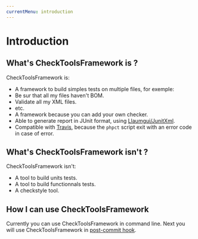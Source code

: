 ```yaml
---
currentMenu: introduction
---
```


# Introduction

## What's CheckToolsFramework is ?
CheckToolsFramework is:

* A framework to build simples tests on multiple files, for exemple:
 * Be sur that all my files haven't BOM.
 * Validate all my XML files.
 * etc.
* A framework because you can add your own checker.
* Able to generate report in JUnit format, using [Llaumgui/JunitXml](https://github.com/llaumgui/JunitXml).
* Compatible with [Travis](https://travis-ci.org/), because the `phpct` script exit with an error code in case of error.


## What's CheckToolsFramework isn't ?
CheckToolsFramework isn't:

* A tool to build units tests.
* A tool to build functionnals tests.
* A checkstyle tool.


## How I can use CheckToolsFramework
Currently you can use CheckToolsFramework in command line. Next you will use CheckToolsFramework in [post-commit hook](https://git-scm.com/book/it/v2/Customizing-Git-Git-Hooks).
